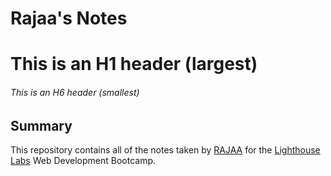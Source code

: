 # Rajaa's Notes
# This is an H1 header (largest) 
###### This is an H6 header (smallest)
## Summary 
This repository contains all of the notes taken by [RAJAA](https://github.com/omaryrajaa) for the [Lighthouse Labs](https://www.lighthouselabs.ca/) Web Development Bootcamp.

